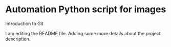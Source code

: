 # Automation Python script for images
Introduction to Git

I am editing the README file. Adding some more details about the project description.

